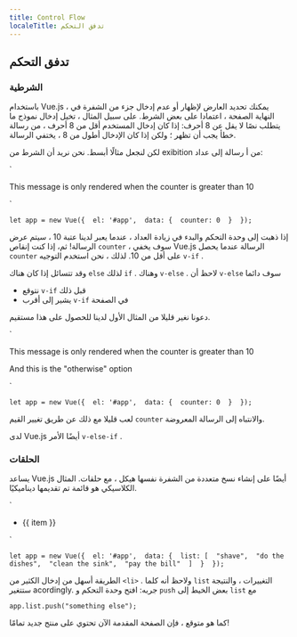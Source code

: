 ```yaml
---
title: Control Flow
localeTitle: تدفق التحكم
---
```

## تدفق التحكم

### الشرطية

باستخدام Vue.js ، يمكنك تحديد العارض لإظهار أو عدم إدخال جزء من الشفرة في النهاية الصفحة ، اعتمادا على بعض الشرط. على سبيل المثال ، تخيل إدخال نموذج ما يتطلب نصًا لا يقل عن 8 أحرف: إذا كان إدخال المستخدم أقل من 8 أحرف ، من رسالة خطأ يجب أن تظهر ؛ ولكن إذا كان الإدخال أطول من 8 ، يختفي الرسالة.

لكن لنجعل مثالًا أبسط. نحن نريد أن الشرط من exibition من أ رسالة إلى عداد:

 `
<div id="app"> 
  <p v-if="counter > 10"> 
    This message is only rendered when the counter is greater than 10 
  </p> 
 </div> 
` 

 `let app = new Vue({ 
  el: '#app', 
  data: { 
    counter: 0 
  } 
 }); 
` 

إذا ذهبت إلى وحدة التحكم والبدء في زيادة العداد ، عندما يعبر لدينا عتبة 10 ، سيتم عرض الرسالة! ثم، إذا كنت إنقاص `counter` ، سوف يخفي Vue.js الرسالة عندما يحصل `counter` على أقل من 10. لذلك ، نحن استخدم التوجيه `v-if` .

وقد تتسائل إذا كان هناك `else` لذلك `if` . وهناك `v-else` . لاحظ أن `v-else` سوف دائما

*   نتوقع `v-if` قبل ذلك
*   يشير إلى أقرب `v-if` في الصفحة

دعونا نغير قليلا من المثال الأول لدينا للحصول على هذا مستقيم.

 `
<div id="app"> 
  <p v-if="counter > 10"> 
    This message is only rendered when the counter is greater than 10 
  </p> 
  <p v-else> 
    And this is the "otherwise" option 
  </p> 
 </div> 
` 

 `let app = new Vue({ 
  el: '#app', 
  data: { 
    counter: 0 
  } 
 }); 
` 

لعب قليلا مع ذلك عن طريق تغيير القيم `counter` والانتباه إلى الرسالة المعروضة.

لدى Vue.js أيضًا الأمر `v-else-if` .

### الحلقات

يساعد Vue.js أيضًا على إنشاء نسخ متعددة من الشفرة نفسها هيكل ، مع حلقات. المثال الكلاسيكي هو قائمة تم تقديمها ديناميكيًا.

 `
<div id="app"> 
  <ul> 
    <li v-for="item in list"> 
      {{ item }} 
    </li> 
  </ul> 
 </div> 
` 

 `let app = new Vue({ 
  el: '#app', 
  data: { 
    list: [ 
      "shave", 
      "do the dishes", 
      "clean the sink", 
      "pay the bill" 
    ] 
  } 
 }); 
` 

الطريقة أسهل من إدخال الكثير من `<li>` . ولاحظ أنه كلما `list` التغييرات ، والنتيجة ستتغير acordingly. جربه: افتح وحدة التحكم و `push` بعض الخيط إلى `list` مع

 `app.list.push("something else"); 
` 

كما هو متوقع ، فإن الصفحة المقدمة الآن تحتوي على منتج جديد تمامًا!